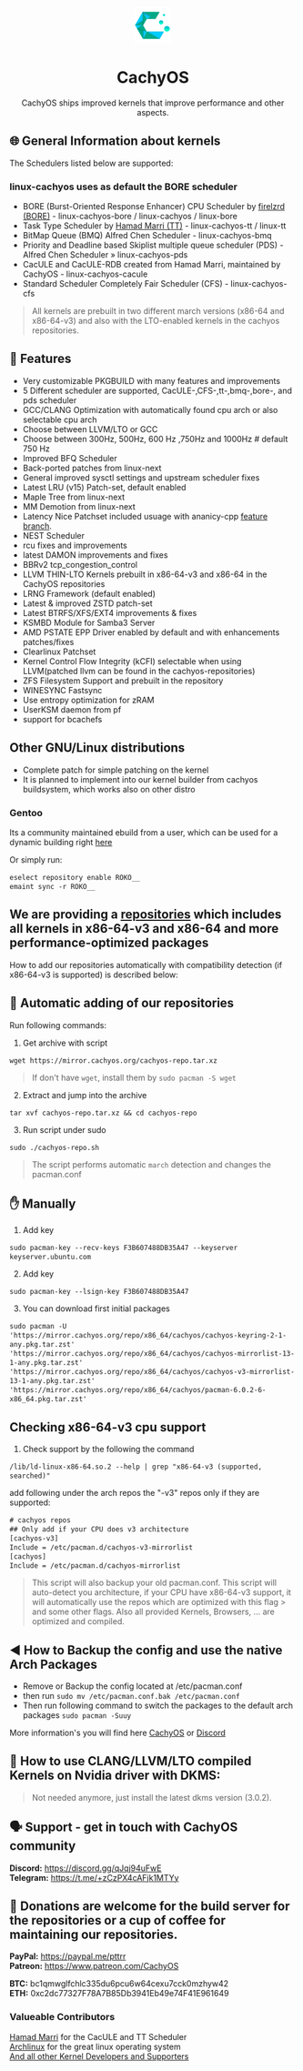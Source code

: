 <div align="center">
  <img src="https://github.com/CachyOS/calamares-config/blob/grub-3.2/etc/calamares/branding/cachyos/logo.png" width="64" alt="CachyOS logo"></img>
  <br/>
  <h1 align="center">CachyOS</h1>
  <p align="center">CachyOS ships improved kernels that improve performance and other aspects.</p>
</div>

## 🌐 General Information about kernels

The Schedulers listed below are supported:

### linux-cachyos uses as default the BORE scheduler
- BORE (Burst-Oriented Response Enhancer) CPU Scheduler by [firelzrd (BORE)](https://github.com/firelzrd/bore-scheduler) - linux-cachyos-bore / linux-cachyos / linux-bore
- Task Type Scheduler by [Hamad Marri (TT)](https://github.com/hamadmarri/TT-CPU-Scheduler) - linux-cachyos-tt / linux-tt
- BitMap Queue (BMQ) Alfred Chen Scheduler - linux-cachyos-bmq
- Priority and Deadline based Skiplist multiple queue scheduler (PDS) - Alfred Chen Scheduler » linux-cachyos-pds
- CacULE and CacULE-RDB created from Hamad Marri, maintained by CachyOS - linux-cachyos-cacule
- Standard Scheduler Completely Fair Scheduler (CFS) - linux-cachyos-cfs


> All kernels are prebuilt in two different march versions (x86-64 and x86-64-v3) and also with the LTO-enabled kernels in the cachyos repositories.

## 🎯 Features
- Very customizable PKGBUILD with many features and improvements
- 5 Different scheduler are supported, CacULE-,CFS-,tt-,bmq-,bore-, and pds scheduler
- GCC/CLANG Optimization with automatically found cpu arch or also selectable cpu arch
- Choose between LLVM/LTO or GCC
- Choose between 300Hz, 500Hz, 600 Hz ,750Hz and 1000Hz # default 750 Hz
- Improved BFQ Scheduler
- Back-ported patches from linux-next
- General improved sysctl settings and upstream scheduler fixes
- Latest LRU (v15) Patch-set, default enabled
- Maple Tree from linux-next
- MM Demotion from linux-next
- Latency Nice Patchset included usuage with ananicy-cpp [feature branch](https://lore.kernel.org/lkml/20220925143908.10846-1-vincent.guittot@linaro.org/T/#t).
- NEST Scheduler
- rcu fixes and improvements
- latest DAMON improvements and fixes
- BBRv2 tcp_congestion_control
- LLVM THIN-LTO Kernels prebuilt in x86-64-v3 and x86-64 in the CachyOS repositories
- LRNG Framework (default enabled)
- Latest & improved ZSTD patch-set
- Latest BTRFS/XFS/EXT4 improvements & fixes
- KSMBD Module for Samba3 Server
- AMD PSTATE EPP Driver enabled by default and with enhancements patches/fixes
- Clearlinux Patchset
- Kernel Control Flow Integrity (kCFI) selectable when using LLVM(patched llvm can be found in the cachyos-repositories)
- ZFS Filesystem Support and prebuilt in the repository
- WINESYNC Fastsync
- Use entropy optimization for zRAM
- UserKSM daemon from pf
- support for bcachefs

## Other GNU/Linux distributions
- Complete patch for simple patching on the kernel
- It is planned to implement into our kernel builder from cachyos buildsystem, which works also on other distro

### Gentoo
Its a community maintained ebuild from a user, which can be used for a dynamic building right [here](https://github.com/sandikata/ROKO__/tree/master/sys-kernel/cachyos-sources)

Or simply run:
```
eselect repository enable ROKO__
emaint sync -r ROKO__
```

## We are providing a [repositories](https://mirror.cachyos.org/) which includes all kernels in x86-64-v3 and x86-64 and more performance-optimized packages
How to add our repositories automatically with compatibility detection (if x86-64-v3 is supported) is described below:

## 🦾 Automatic adding of our repositories

Run following commands:
1. Get archive with script
```
wget https://mirror.cachyos.org/cachyos-repo.tar.xz
```
> If don't have `wget`, install them by `sudo pacman -S wget`

2. Extract and jump into the archive
```
tar xvf cachyos-repo.tar.xz && cd cachyos-repo
```

3. Run script under sudo
```
sudo ./cachyos-repo.sh
```

> The script performs automatic `march` detection and changes the pacman.conf

## ✋ Manually
1. Add key
```
sudo pacman-key --recv-keys F3B607488DB35A47 --keyserver keyserver.ubuntu.com
```

2. Add key
```
sudo pacman-key --lsign-key F3B607488DB35A47
```

3. You can download first initial packages
```
sudo pacman -U 'https://mirror.cachyos.org/repo/x86_64/cachyos/cachyos-keyring-2-1-any.pkg.tar.zst' 'https://mirror.cachyos.org/repo/x86_64/cachyos/cachyos-mirrorlist-13-1-any.pkg.tar.zst' 'https://mirror.cachyos.org/repo/x86_64/cachyos/cachyos-v3-mirrorlist-13-1-any.pkg.tar.zst' 'https://mirror.cachyos.org/repo/x86_64/cachyos/pacman-6.0.2-6-x86_64.pkg.tar.zst'
```
## Checking x86-64-v3 cpu support
1. Check support by the following the command
```
/lib/ld-linux-x86-64.so.2 --help | grep "x86-64-v3 (supported, searched)"
```

add following under the arch repos the "-v3" repos only if they are supported:
```
# cachyos repos
## Only add if your CPU does v3 architecture
[cachyos-v3]
Include = /etc/pacman.d/cachyos-v3-mirrorlist
[cachyos]
Include = /etc/pacman.d/cachyos-mirrorlist
```

> This script will also backup your old pacman.conf.
> This script will auto-detect you architecture, if your CPU have x86-64-v3 support, it will automatically use the repos which are optimized with this flag > and some other flags.
> Also all provided Kernels, Browsers, ... are optimized and compiled.

## ◀️ How to Backup the config and use the native Arch Packages

- Remove or Backup the config located at /etc/pacman.conf
- then run `sudo mv /etc/pacman.conf.bak /etc/pacman.conf`
- Then run following command to switch the packages to the default arch packages `sudo pacman -Suuy`


More information's you will find here [CachyOS](https://github.com/cachyos) or [Discord](https://discord.gg/k39qfrxPNa) 

## 🔧 How to use CLANG/LLVM/LTO compiled Kernels on Nvidia driver with DKMS:
> Not needed anymore, just install the latest dkms version (3.0.2).

## 🗣️ Support - get in touch with CachyOS community
**Discord:** <https://discord.gg/qJqj94uFwE> <br />
**Telegram:** <https://t.me/+zCzPX4cAFjk1MTYy> <br />

## 🌱 Donations are welcome for the build server for the repositories or a cup of coffee for maintaining our repositories.

**PayPal:** <https://paypal.me/pttrr> <br />
**Patreon:** <https://www.patreon.com/CachyOS> <br />

**BTC:** bc1qmwglfchlc335du6pcu6w64cexu7cck0mzhyw42 <br />
**ETH:** 0xc2dc77327F78A7B85Db3941Eb49e74F41E961649

### Valueable Contributors
[Hamad Marri](https://github.com/hamadmarri) for the CacULE and TT Scheduler <br />
[Archlinux](https://archlinux.org) for the great linux operating system <br />
[And all other Kernel Developers and Supporters](https://github.com/torvalds/linux) <br />
